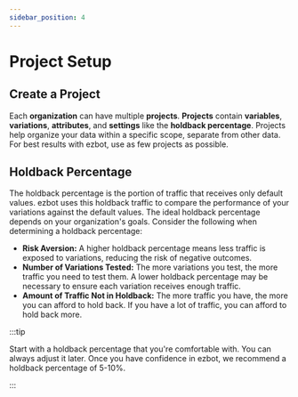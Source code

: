 ```yaml
---
sidebar_position: 4
---
```


# Project Setup

## Create a Project

Each **organization** can have multiple **projects**. **Projects** contain **variables**, **variations**, **attributes**, and **settings** like the **holdback percentage**. Projects help organize your data within a specific scope, separate from other data. For best results with ezbot, use as few projects as possible.

## Holdback Percentage

The holdback percentage is the portion of traffic that receives only default values. ezbot uses this holdback traffic to compare the performance of your variations against the default values. The ideal holdback percentage depends on your organization's goals. Consider the following when determining a holdback percentage:

- **Risk Aversion:** A higher holdback percentage means less traffic is exposed to variations, reducing the risk of negative outcomes.
- **Number of Variations Tested:** The more variations you test, the more traffic you need to test them. A lower holdback percentage may be necessary to ensure each variation receives enough traffic.
- **Amount of Traffic Not in Holdback:** The more traffic you have, the more you can afford to hold back. If you have a lot of traffic, you can afford to hold back more.

:::tip

Start with a holdback percentage that you're comfortable with. You can always adjust it later. Once you have confidence in ezbot, we recommend a holdback percentage of 5-10%.

:::
